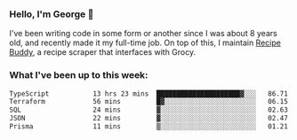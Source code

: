 ### Hello, I'm George 👋

I've been writing code in some form or another since I was about 8 years old, and recently made it my full-time job. On top of this, I maintain [Recipe Buddy](https://github.com/georgegebbett/recipe-buddy), a recipe scraper that interfaces with Grocy.  

<!--
**georgegebbett/georgegebbett** is a ✨ _special_ ✨ repository because its `README.md` (this file) appears on your GitHub profile.

Here are some ideas to get you started:

- 🔭 I’m currently working on ...
- 🌱 I’m currently learning ...
- 👯 I’m looking to collaborate on ...
- 🤔 I’m looking for help with ...
- 💬 Ask me about ...
- 📫 How to reach me: ...
- 😄 Pronouns: ...
- ⚡ Fun fact: ...
-->

### What I've been up to this week:
<!--START_SECTION:waka-->

```txt
TypeScript           13 hrs 23 mins  █████████████████████▓░░░   86.71 %
Terraform            56 mins         █▓░░░░░░░░░░░░░░░░░░░░░░░   06.15 %
SQL                  24 mins         ▓░░░░░░░░░░░░░░░░░░░░░░░░   02.63 %
JSON                 22 mins         ▓░░░░░░░░░░░░░░░░░░░░░░░░   02.47 %
Prisma               11 mins         ▒░░░░░░░░░░░░░░░░░░░░░░░░   01.21 %
```

<!--END_SECTION:waka-->
